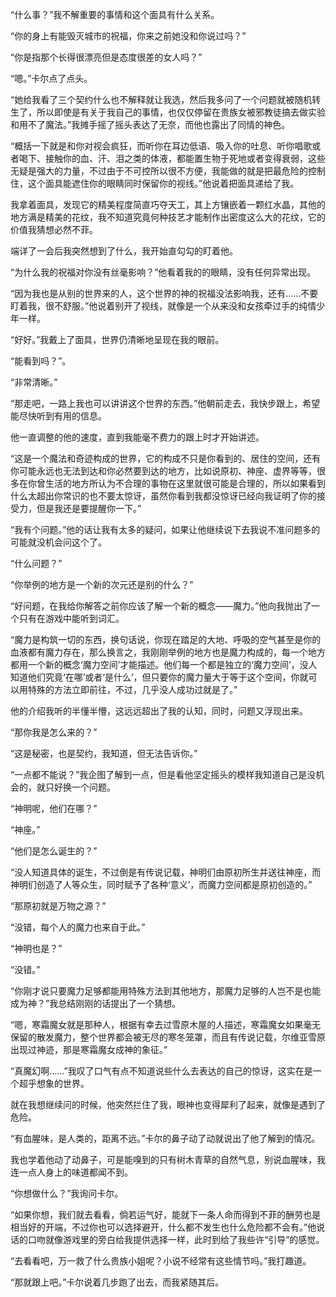 “什么事？”我不解重要的事情和这个面具有什么关系。

“你的身上有能毁灭城市的祝福，你来之前她没和你说过吗？”

“你是指那个长得很漂亮但是态度很差的女人吗？”

“嗯。”卡尔点了点头。

“她给我看了三个契约什么也不解释就让我选，然后我多问了一个问题就被随机转生了，所以即使是有关于我自己的事情，也仅仅停留在贵族女被邪教徒搞去做实验和用不了魔法。”我摊手摇了摇头表达了无奈，而他也露出了同情的神色。

“概括一下就是和你对视会疯狂，而听你在耳边低语、吸入你的吐息、听你唱歌或者喝下、接触你的血、汗、泪之类的体液，都能置生物于死地或者变得衰弱，这些无疑是强大的力量，不过由于不可控所以很不方便，我能做的就是把最危险的控制住，这个面具能遮住你的眼睛同时保留你的视线。”他说着把面具递给了我。

我拿着面具，发现它的精美程度简直巧夺天工，其上方镶嵌着一颗红水晶，其他的地方满是精美的花纹，我不知道究竟何种技艺才能制作出密度这么大的花纹，它的价值我猜想必然不菲。

端详了一会后我突然想到了什么，我开始直勾勾的盯着他。

“为什么我的祝福对你没有丝毫影响？”他看着我的的眼睛，没有任何异常出现。

“因为我也是从别的世界来的人，这个世界的神的祝福没法影响我，还有……不要盯着我，很不舒服。”他说着别开了视线，就像是一个从来没和女孩牵过手的纯情少年一样。 

“好好。”我戴上了面具，世界仍清晰地呈现在我的眼前。

“能看到吗？”。

“非常清晰。”

“那走吧，一路上我也可以讲讲这个世界的东西。”他朝前走去，我快步跟上，希望能尽快听到有用的信息。

他一直调整的他的速度，直到我能毫不费力的跟上时才开始讲述。

“这是一个魔法和奇迹构成的世界，它的构成不只是你看到的、居住的空间，还有你可能永远也无法到达和你必然要到达的地方，比如说原初、神座、虚界等等，很多在你曾生活的地方所认为不合理的事物在这里就很可能是合理的，所以如果看到什么太超出你常识的也不要太惊讶，虽然你看到我都没惊讶已经向我证明了你的接受力，但是我还是要提醒你一下。”

“我有个问题。”他的话让我有太多的疑问，如果让他继续说下去我说不准问题多的可能就没机会问这个了。

“什么问题？”

“你举例的地方是一个新的次元还是别的什么？”

“好问题，在我给你解答之前你应该了解一个新的概念——魔力。”他向我抛出了一个只有在游戏中能听到词汇。

“魔力是构筑一切的东西，换句话说，你现在踏足的大地、呼吸的空气甚至是你的血液都有魔力存在，那么换言之，我刚刚举例的地方也是魔力构成的，每一个地方都用一个新的概念‘魔力空间’才能描述。他们每一个都是独立的‘魔力空间’，没人知道他们究竟‘在哪’或者‘是什么’，但只要你的魔力量大于等于这个空间，你就可以用特殊的方法立即前往，不过，几乎没人成功过就是了。”

他的介绍我听的半懂半懵，这远远超出了我的认知，同时，问题又浮现出来。

“那你我是怎么来的？”

“这是秘密，也是契约，我知道，但无法告诉你。”

“一点都不能说？”我企图了解到一点，但是看他坚定摇头的模样我知道自己是没机会的，就只好换一个问题。

“神明呢，他们在哪？”

“神座。”

“他们是怎么诞生的？”

“没人知道具体的诞生，不过倒是有传说记载，神明们由原初所生并送往神座，而神明们创造了人等众生，同时赋予了各种‘意义’，而魔力空间都是原初创造的。”

“那原初就是万物之源？”

“没错，每个人的魔力也来自于此。”

“神明也是？”

“没错。”

“你刚才说只要魔力足够都能用特殊方法到其他地方，那魔力足够的人岂不是也能成为神？”我总结刚刚的话提出了一个猜想。

“嗯，寒霜魔女就是那种人，根据有幸去过雪原木屋的人描述，寒霜魔女如果毫无保留的散发魔力，整个世界都会被无尽的寒冬笼罩，而且有传说记载，尔维亚雪原出现过神迹，那是寒霜魔女成神的象征。”

“真魔幻啊……”我叹了口气有点不知道说些什么去表达的自己的惊讶，这实在是一个超乎想象的世界。

就在我想继续问的时候，他突然拦住了我，眼神也变得犀利了起来，就像是遇到了危险。

“有血腥味，是人类的，距离不远。”卡尔的鼻子动了动就说出了他了解到的情况。

我也学着他动了动鼻子，可是能嗅到的只有树木青草的自然气息，别说血腥味，我连一点人身上的味道都闻不到。

“你想做什么？”我询问卡尔。

“如果你想，我们就去看看，倘若运气好，能就下一条人命而得到不菲的酬劳也是相当好的开端，不过你也可以选择避开，什么都不发生也什么危险都不会有。”他说话的口吻就像游戏里的旁白给我提供选择一样，此时到给了我些许“引导”的感觉。

“去看看吧，万一救了什么贵族小姐呢？小说不经常有这些情节吗。”我打趣道。

“那就跟上吧。”卡尔说着几步跑了出去，而我紧随其后。